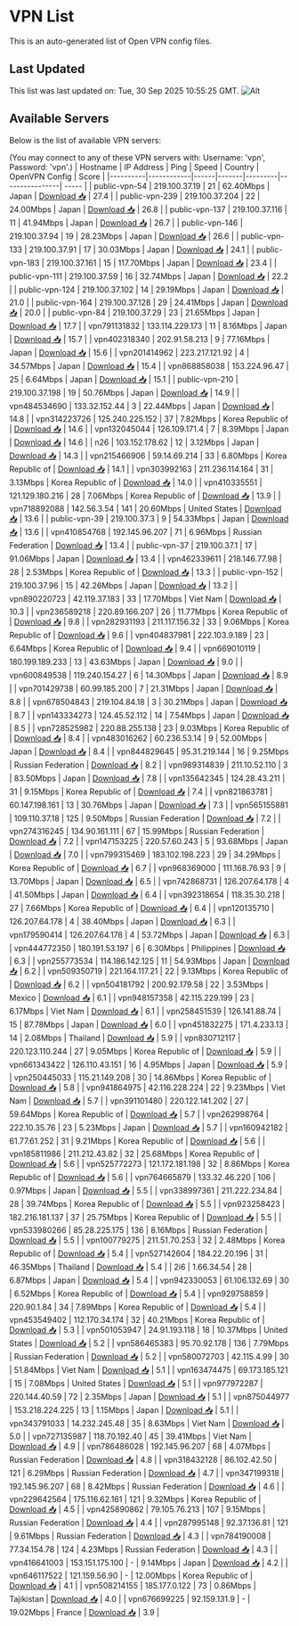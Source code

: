 # VPN List

This is an auto-generated list of Open VPN config files.

## Last Updated

This list was last updated on: Tue, 30 Sep 2025 10:55:25 GMT.
![Alt](https://repobeats.axiom.co/api/embed/186b98318ef1479477931607c1ad7d823f12451f.svg "Repobeats analytics image")

## Available Servers

Below is the list of available VPN servers:

(You may connect to any of these VPN servers with: Username: 'vpn', Password: 'vpn'.)
| Hostname | IP Address | Ping | Speed | Country | OpenVPN Config | Score |
|----------|------------|------|-------|---------|----------------| ----- |
| public-vpn-54 | 219.100.37.19 | 21 | 62.40Mbps | Japan | [Download 📥](./configs/server_0_JP.ovpn) | 27.4 |
| public-vpn-239 | 219.100.37.204 | 22 | 24.00Mbps | Japan | [Download 📥](./configs/server_1_JP.ovpn) | 26.8 |
| public-vpn-137 | 219.100.37.116 | 11 | 41.94Mbps | Japan | [Download 📥](./configs/server_2_JP.ovpn) | 26.7 |
| public-vpn-146 | 219.100.37.94 | 19 | 28.23Mbps | Japan | [Download 📥](./configs/server_3_JP.ovpn) | 26.6 |
| public-vpn-133 | 219.100.37.91 | 17 | 30.03Mbps | Japan | [Download 📥](./configs/server_4_JP.ovpn) | 24.1 |
| public-vpn-183 | 219.100.37.161 | 15 | 117.70Mbps | Japan | [Download 📥](./configs/server_5_JP.ovpn) | 23.4 |
| public-vpn-111 | 219.100.37.59 | 16 | 32.74Mbps | Japan | [Download 📥](./configs/server_6_JP.ovpn) | 22.2 |
| public-vpn-124 | 219.100.37.102 | 14 | 29.19Mbps | Japan | [Download 📥](./configs/server_7_JP.ovpn) | 21.0 |
| public-vpn-164 | 219.100.37.128 | 29 | 24.41Mbps | Japan | [Download 📥](./configs/server_8_JP.ovpn) | 20.0 |
| public-vpn-84 | 219.100.37.29 | 23 | 21.65Mbps | Japan | [Download 📥](./configs/server_9_JP.ovpn) | 17.7 |
| vpn791131832 | 133.114.229.173 | 11 | 8.16Mbps | Japan | [Download 📥](./configs/server_10_JP.ovpn) | 15.7 |
| vpn402318340 | 202.91.58.213 | 9 | 77.16Mbps | Japan | [Download 📥](./configs/server_11_JP.ovpn) | 15.6 |
| vpn201414962 | 223.217.121.92 | 4 | 34.57Mbps | Japan | [Download 📥](./configs/server_12_JP.ovpn) | 15.4 |
| vpn868858038 | 153.224.96.47 | 25 | 6.64Mbps | Japan | [Download 📥](./configs/server_13_JP.ovpn) | 15.1 |
| public-vpn-210 | 219.100.37.198 | 19 | 50.76Mbps | Japan | [Download 📥](./configs/server_14_JP.ovpn) | 14.9 |
| vpn484534690 | 133.32.152.44 | 3 | 22.44Mbps | Japan | [Download 📥](./configs/server_15_JP.ovpn) | 14.8 |
| vpn314223726 | 125.240.225.152 | 37 | 7.82Mbps | Korea Republic of | [Download 📥](./configs/server_16_KR.ovpn) | 14.6 |
| vpn132045044 | 126.109.171.4 | 7 | 8.39Mbps | Japan | [Download 📥](./configs/server_17_JP.ovpn) | 14.6 |
| n26 | 103.152.178.62 | 12 | 3.12Mbps | Japan | [Download 📥](./configs/server_18_JP.ovpn) | 14.3 |
| vpn215466906 | 59.14.69.214 | 33 | 6.80Mbps | Korea Republic of | [Download 📥](./configs/server_19_KR.ovpn) | 14.1 |
| vpn303992163 | 211.236.114.164 | 31 | 3.13Mbps | Korea Republic of | [Download 📥](./configs/server_20_KR.ovpn) | 14.0 |
| vpn410335551 | 121.129.180.216 | 28 | 7.06Mbps | Korea Republic of | [Download 📥](./configs/server_21_KR.ovpn) | 13.9 |
| vpn718892088 | 142.56.3.54 | 141 | 20.60Mbps | United States | [Download 📥](./configs/server_22_US.ovpn) | 13.6 |
| public-vpn-39 | 219.100.37.3 | 9 | 54.33Mbps | Japan | [Download 📥](./configs/server_23_JP.ovpn) | 13.6 |
| vpn410854768 | 192.145.96.207 | 71 | 6.96Mbps | Russian Federation | [Download 📥](./configs/server_24_RU.ovpn) | 13.4 |
| public-vpn-37 | 219.100.37.1 | 17 | 91.06Mbps | Japan | [Download 📥](./configs/server_25_JP.ovpn) | 13.4 |
| vpn462339611 | 218.146.77.98 | 28 | 2.53Mbps | Korea Republic of | [Download 📥](./configs/server_26_KR.ovpn) | 13.3 |
| public-vpn-152 | 219.100.37.96 | 15 | 42.26Mbps | Japan | [Download 📥](./configs/server_27_JP.ovpn) | 13.2 |
| vpn890220723 | 42.119.37.183 | 33 | 17.70Mbps | Viet Nam | [Download 📥](./configs/server_28_VN.ovpn) | 10.3 |
| vpn236589218 | 220.89.166.207 | 26 | 11.77Mbps | Korea Republic of | [Download 📥](./configs/server_29_KR.ovpn) | 9.8 |
| vpn282931193 | 211.117.156.32 | 33 | 9.06Mbps | Korea Republic of | [Download 📥](./configs/server_30_KR.ovpn) | 9.6 |
| vpn404837981 | 222.103.9.189 | 23 | 6.64Mbps | Korea Republic of | [Download 📥](./configs/server_31_KR.ovpn) | 9.4 |
| vpn669010119 | 180.199.189.233 | 13 | 43.63Mbps | Japan | [Download 📥](./configs/server_32_JP.ovpn) | 9.0 |
| vpn600849538 | 119.240.154.27 | 6 | 14.30Mbps | Japan | [Download 📥](./configs/server_33_JP.ovpn) | 8.9 |
| vpn701429738 | 60.99.185.200 | 7 | 21.31Mbps | Japan | [Download 📥](./configs/server_34_JP.ovpn) | 8.8 |
| vpn678504843 | 219.104.84.18 | 3 | 30.21Mbps | Japan | [Download 📥](./configs/server_35_JP.ovpn) | 8.7 |
| vpn143334273 | 124.45.52.112 | 14 | 7.54Mbps | Japan | [Download 📥](./configs/server_36_JP.ovpn) | 8.5 |
| vpn728525982 | 220.88.255.138 | 23 | 9.03Mbps | Korea Republic of | [Download 📥](./configs/server_37_KR.ovpn) | 8.4 |
| vpn483016262 | 60.236.53.14 | 9 | 52.00Mbps | Japan | [Download 📥](./configs/server_38_JP.ovpn) | 8.4 |
| vpn844829645 | 95.31.219.144 | 16 | 9.25Mbps | Russian Federation | [Download 📥](./configs/server_39_RU.ovpn) | 8.2 |
| vpn989314839 | 211.10.52.110 | 3 | 83.50Mbps | Japan | [Download 📥](./configs/server_40_JP.ovpn) | 7.8 |
| vpn135642345 | 124.28.43.211 | 31 | 9.15Mbps | Korea Republic of | [Download 📥](./configs/server_41_KR.ovpn) | 7.4 |
| vpn821863781 | 60.147.198.161 | 13 | 30.76Mbps | Japan | [Download 📥](./configs/server_42_JP.ovpn) | 7.3 |
| vpn565155881 | 109.110.37.18 | 125 | 9.50Mbps | Russian Federation | [Download 📥](./configs/server_43_RU.ovpn) | 7.2 |
| vpn274316245 | 134.90.161.111 | 67 | 15.99Mbps | Russian Federation | [Download 📥](./configs/server_44_RU.ovpn) | 7.2 |
| vpn147153225 | 220.57.60.243 | 5 | 93.68Mbps | Japan | [Download 📥](./configs/server_45_JP.ovpn) | 7.0 |
| vpn799315469 | 183.102.198.223 | 29 | 34.29Mbps | Korea Republic of | [Download 📥](./configs/server_46_KR.ovpn) | 6.7 |
| vpn968369000 | 111.168.76.93 | 9 | 13.70Mbps | Japan | [Download 📥](./configs/server_47_JP.ovpn) | 6.5 |
| vpn742868731 | 126.207.64.178 | 4 | 41.50Mbps | Japan | [Download 📥](./configs/server_48_JP.ovpn) | 6.4 |
| vpn392318654 | 118.35.30.218 | 27 | 7.66Mbps | Korea Republic of | [Download 📥](./configs/server_49_KR.ovpn) | 6.4 |
| vpn120135710 | 126.207.64.178 | 4 | 38.40Mbps | Japan | [Download 📥](./configs/server_50_JP.ovpn) | 6.3 |
| vpn179590414 | 126.207.64.178 | 4 | 53.72Mbps | Japan | [Download 📥](./configs/server_51_JP.ovpn) | 6.3 |
| vpn444772350 | 180.191.53.197 | 6 | 6.30Mbps | Philippines | [Download 📥](./configs/server_52_PH.ovpn) | 6.3 |
| vpn255773534 | 114.186.142.125 | 11 | 54.93Mbps | Japan | [Download 📥](./configs/server_53_JP.ovpn) | 6.2 |
| vpn509350719 | 221.164.117.21 | 22 | 9.13Mbps | Korea Republic of | [Download 📥](./configs/server_54_KR.ovpn) | 6.2 |
| vpn504181792 | 200.92.179.58 | 22 | 3.53Mbps | Mexico | [Download 📥](./configs/server_55_MX.ovpn) | 6.1 |
| vpn948157358 | 42.115.229.199 | 23 | 6.17Mbps | Viet Nam | [Download 📥](./configs/server_56_VN.ovpn) | 6.1 |
| vpn258451539 | 126.141.88.74 | 15 | 87.78Mbps | Japan | [Download 📥](./configs/server_57_JP.ovpn) | 6.0 |
| vpn451832275 | 171.4.233.13 | 14 | 2.08Mbps | Thailand | [Download 📥](./configs/server_58_TH.ovpn) | 5.9 |
| vpn830712117 | 220.123.110.244 | 27 | 9.05Mbps | Korea Republic of | [Download 📥](./configs/server_59_KR.ovpn) | 5.9 |
| vpn661343422 | 126.110.43.151 | 16 | 4.95Mbps | Japan | [Download 📥](./configs/server_60_JP.ovpn) | 5.9 |
| vpn250445033 | 115.21.149.208 | 30 | 14.86Mbps | Korea Republic of | [Download 📥](./configs/server_61_KR.ovpn) | 5.8 |
| vpn941864975 | 42.116.228.224 | 22 | 9.23Mbps | Viet Nam | [Download 📥](./configs/server_62_VN.ovpn) | 5.7 |
| vpn391101480 | 220.122.141.202 | 27 | 59.64Mbps | Korea Republic of | [Download 📥](./configs/server_63_KR.ovpn) | 5.7 |
| vpn262998764 | 222.10.35.76 | 23 | 5.23Mbps | Japan | [Download 📥](./configs/server_64_JP.ovpn) | 5.7 |
| vpn160942182 | 61.77.61.252 | 31 | 9.21Mbps | Korea Republic of | [Download 📥](./configs/server_65_KR.ovpn) | 5.6 |
| vpn185811986 | 211.212.43.82 | 32 | 25.68Mbps | Korea Republic of | [Download 📥](./configs/server_66_KR.ovpn) | 5.6 |
| vpn525772273 | 121.172.181.198 | 32 | 8.86Mbps | Korea Republic of | [Download 📥](./configs/server_67_KR.ovpn) | 5.6 |
| vpn764665879 | 133.32.46.220 | 106 | 0.97Mbps | Japan | [Download 📥](./configs/server_68_JP.ovpn) | 5.5 |
| vpn338997361 | 211.222.234.84 | 28 | 39.74Mbps | Korea Republic of | [Download 📥](./configs/server_69_KR.ovpn) | 5.5 |
| vpn923258423 | 182.216.181.137 | 37 | 25.75Mbps | Korea Republic of | [Download 📥](./configs/server_70_KR.ovpn) | 5.5 |
| vpn533980266 | 85.28.225.175 | 136 | 8.16Mbps | Russian Federation | [Download 📥](./configs/server_71_RU.ovpn) | 5.5 |
| vpn100779275 | 211.51.70.253 | 32 | 2.48Mbps | Korea Republic of | [Download 📥](./configs/server_72_KR.ovpn) | 5.4 |
| vpn527142604 | 184.22.20.196 | 31 | 46.35Mbps | Thailand | [Download 📥](./configs/server_73_TH.ovpn) | 5.4 |
| 2i6 | 1.66.34.54 | 28 | 6.87Mbps | Japan | [Download 📥](./configs/server_74_JP.ovpn) | 5.4 |
| vpn942330053 | 61.106.132.69 | 30 | 6.52Mbps | Korea Republic of | [Download 📥](./configs/server_75_KR.ovpn) | 5.4 |
| vpn929758859 | 220.90.1.84 | 34 | 7.89Mbps | Korea Republic of | [Download 📥](./configs/server_76_KR.ovpn) | 5.4 |
| vpn453549402 | 112.170.34.174 | 32 | 40.21Mbps | Korea Republic of | [Download 📥](./configs/server_77_KR.ovpn) | 5.3 |
| vpn501053947 | 24.91.193.118 | 18 | 10.37Mbps | United States | [Download 📥](./configs/server_78_US.ovpn) | 5.2 |
| vpn586465383 | 95.70.92.178 | 136 | 7.79Mbps | Russian Federation | [Download 📥](./configs/server_79_RU.ovpn) | 5.2 |
| vpn580072703 | 42.115.4.99 | 30 | 51.84Mbps | Viet Nam | [Download 📥](./configs/server_80_VN.ovpn) | 5.1 |
| vpn163474475 | 69.173.185.121 | 15 | 7.08Mbps | United States | [Download 📥](./configs/server_81_US.ovpn) | 5.1 |
| vpn977972287 | 220.144.40.59 | 72 | 2.35Mbps | Japan | [Download 📥](./configs/server_82_JP.ovpn) | 5.1 |
| vpn875044977 | 153.218.224.225 | 13 | 1.15Mbps | Japan | [Download 📥](./configs/server_83_JP.ovpn) | 5.1 |
| vpn343791033 | 14.232.245.48 | 35 | 8.63Mbps | Viet Nam | [Download 📥](./configs/server_84_VN.ovpn) | 5.0 |
| vpn727135987 | 118.70.192.40 | 45 | 39.41Mbps | Viet Nam | [Download 📥](./configs/server_85_VN.ovpn) | 4.9 |
| vpn786486028 | 192.145.96.207 | 68 | 4.07Mbps | Russian Federation | [Download 📥](./configs/server_86_RU.ovpn) | 4.8 |
| vpn318432128 | 86.102.42.50 | 121 | 6.29Mbps | Russian Federation | [Download 📥](./configs/server_87_RU.ovpn) | 4.7 |
| vpn347199318 | 192.145.96.207 | 68 | 8.42Mbps | Russian Federation | [Download 📥](./configs/server_88_RU.ovpn) | 4.6 |
| vpn229642564 | 175.116.62.161 | 121 | 9.32Mbps | Korea Republic of | [Download 📥](./configs/server_89_KR.ovpn) | 4.5 |
| vpn425890862 | 79.105.76.213 | 107 | 9.15Mbps | Russian Federation | [Download 📥](./configs/server_90_RU.ovpn) | 4.4 |
| vpn287995148 | 92.37.136.81 | 121 | 9.61Mbps | Russian Federation | [Download 📥](./configs/server_91_RU.ovpn) | 4.3 |
| vpn784190008 | 77.34.154.78 | 124 | 4.23Mbps | Russian Federation | [Download 📥](./configs/server_92_RU.ovpn) | 4.3 |
| vpn416641003 | 153.151.175.100 | - | 9.14Mbps | Japan | [Download 📥](./configs/server_93_JP.ovpn) | 4.2 |
| vpn646117522 | 121.159.56.90 | - | 12.00Mbps | Korea Republic of | [Download 📥](./configs/server_94_KR.ovpn) | 4.1 |
| vpn508214155 | 185.177.0.122 | 73 | 0.86Mbps | Tajikistan | [Download 📥](./configs/server_95_TJ.ovpn) | 4.0 |
| vpn676699225 | 92.159.131.9 | - | 19.02Mbps | France | [Download 📥](./configs/server_96_FR.ovpn) | 3.9 |
